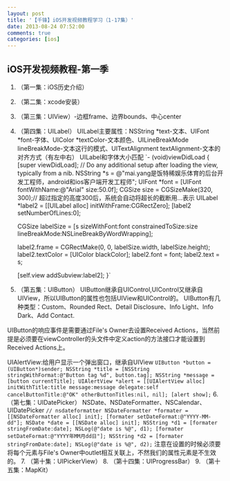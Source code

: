 ```yaml
---
layout: post
title: '【千锋】iOS开发视频教程学习（1-17集）'
date: 2013-08-24 07:52:00
comments: true
categories: [ios]
---
```

iOS开发视频教程-第一季
-----
1.  （第一集：iOS历史介绍）
2. （第二集：xcode安装）
3. （第三集：UIView）-边框frame、边界bounds、中心center
4. （第四集：UILabel）
UILabel主要属性：NSString *text-文本、UIFont *font-字体、UIColor *textColor-文本颜色、UILineBreakMode lineBreakMode-文本这行的模式、UITextAlignment textAlignment-文本的对齐方式（有左中右）
UILabel和字体大小匹配
`- (void)viewDidLoad
{
    [super viewDidLoad];
	// Do any additional setup after loading the view, typically from a nib.
    NSString *s = @"mai.yang是饭特稀娱乐体育的后台开发工程师，android和ios客户端开发工程师";
    UIFont *font = [UIFont fontWithName:@"Arial" size:50.0f];
    CGSize size = CGSizeMake(320, 300);// 超过指定的高度300后，系统会自动将超长的截断用...表示
    UILabel *label2 = [[UILabel alloc] initWithFrame:CGRectZero];
    [label2 setNumberOfLines:0];
    
    CGSize labelSize = [s sizeWithFont:font constrainedToSize:size lineBreakMode:NSLineBreakByWordWrapping];
    
    label2.frame = CGRectMake(0, 0, labelSize.width, labelSize.height);
    label2.textColor = [UIColor blackColor];
    label2.font = font;
    label2.text = s;
    
    [self.view addSubview:label2];
}`

<!--more-->

5.  （第五集：UIButton）
UIButton继承自UIControl,UIControl又继承自UIView，所以UIButton的属性也包括UIView和UIControl的。
UIButton有几种类型：Custom、Rounded Rect、Detail Disclosure、Info Light、Info Dark、Add Contact.

UIButton的响应事件是需要通过File's Owner去设置Received Actions，当然前提是必须要在viewController的头文件中定义action的方法接口才能设置到Received Actions上。

UIAlertView:给用户显示一个弹出窗口，继承自UIView
`
UIButton *button = (UIButton*)sender;
    NSString *title = [NSString stringWithFormat:@"Button tag %d", button.tag];
    NSString *message = [button currentTitle];
    UIAlertView *alert = [[UIAlertView alloc] initWithTitle:title message:message delegate:self cancelButtonTitle:@"OK" otherButtonTitles:nil, nil];
    [alert show];
`
6.  （第七集：UIDatePicker）
NSDate、NSDateFormatter、NSCalendar、UIDatePicker
`
// nsdateformatter
    NSDateFormatter *formater = [[NSDateFormatter alloc] init];
    [formater setDateFormat:@"YYYY-MM-dd"];
    NSDate *date = [[NSDate alloc] init];
    NSString *d1 = [formater stringFromDate:date];
    NSLog(@"date is %@", d1);
    [formater setDateFormat:@"YYYY年MM月dd日"];
    NSString *d2 = [formater stringFromDate:date];
    NSLog(@"date is %@", d2);
`
注意在设置的时候必须要将每个元素与File's Owner中outlet相互关联上，不然我们的属性元素是不生效的。
7.  （第十集：UIPickerView）
8.  （第十四集：UIProgressBar）
9.  （第十五集：MapKit）
